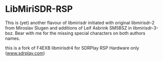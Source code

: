 LibMiriSDR-RSP
============

This is (yet) another flavour of libmirisdr initiated with original libmirisdr-2 from Miroslav Slugen and additions of Leif Asbrink SM5BSZ in libmirisdr-3-bsz. Bear with me for the missing special characters on both authors names.

this is a fork of F4EXB libmirisdr4 for SDRPlay RSP Hardware only (www.sdrplay.com)

